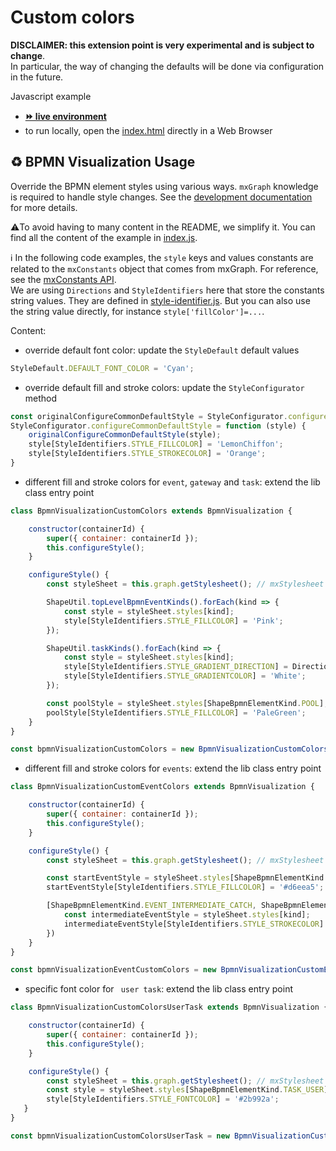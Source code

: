 # Custom colors

**DISCLAIMER: this extension point is very experimental and is subject to change**.  
In particular, the way of changing the defaults will be done via configuration in the future.

Javascript example
- [__⏩ live environment__](https://cdn.statically.io/gh/process-analytics/bpmn-visualization-examples/master/examples/custom-bpmn-theme/custom-colors/index.html)
- to run locally, open the [index.html](index.html) directly in a Web Browser


## ♻️ BPMN Visualization Usage
Override the BPMN element styles using various ways. `mxGraph` knowledge is required to handle style changes.
See the [development documentation](https://github.com/process-analytics/bpmn-visualization-js/blob/master/docs/contributors/bpmn-support-how-to.md) for more details.

⚠️To avoid having to many content in the README, we simplify it. You can find all the content of the example in [index.js](index.js).

ℹ In the following code examples, the `style` keys and values constants are related to the `mxConstants` object that comes from mxGraph.
For reference, see the [mxConstants API](https://jgraph.github.io/mxgraph/docs/js-api/files/util/mxConstants-js.html#mxConstants). \
We are using `Directions` and `StyleIdentifiers` here that store the constants string values. They are defined in [style-identifier.js](../../static/js/style-identifiers.js).
But you can also use the string value directly, for instance `style['fillColor']=...`.

Content:
- override default font color: update the `StyleDefault` default values
```javascript
StyleDefault.DEFAULT_FONT_COLOR = 'Cyan';
```

- override default fill and stroke colors: update the `StyleConfigurator` method
```javascript
const originalConfigureCommonDefaultStyle = StyleConfigurator.configureCommonDefaultStyle;
StyleConfigurator.configureCommonDefaultStyle = function (style) {
    originalConfigureCommonDefaultStyle(style);
    style[StyleIdentifiers.STYLE_FILLCOLOR] = 'LemonChiffon';
    style[StyleIdentifiers.STYLE_STROKECOLOR] = 'Orange';
}
```

- different fill and stroke colors for `event`, `gateway` and `task`: extend the lib class entry point
```javascript
class BpmnVisualizationCustomColors extends BpmnVisualization {

    constructor(containerId) {
        super({ container: containerId });
        this.configureStyle();
    }

    configureStyle() {
        const styleSheet = this.graph.getStylesheet(); // mxStylesheet

        ShapeUtil.topLevelBpmnEventKinds().forEach(kind => {
            const style = styleSheet.styles[kind];
            style[StyleIdentifiers.STYLE_FILLCOLOR] = 'Pink';
        });

        ShapeUtil.taskKinds().forEach(kind => {
            const style = styleSheet.styles[kind];
            style[StyleIdentifiers.STYLE_GRADIENT_DIRECTION] = Directions.DIRECTION_EAST;
            style[StyleIdentifiers.STYLE_GRADIENTCOLOR] = 'White';
        });

        const poolStyle = styleSheet.styles[ShapeBpmnElementKind.POOL];
        poolStyle[StyleIdentifiers.STYLE_FILLCOLOR] = 'PaleGreen';
    }
}

const bpmnVisualizationCustomColors = new BpmnVisualizationCustomColors('bpmn-container-custom-colors');
```

- different fill and stroke colors for `events`: extend the lib class entry point
```javascript
class BpmnVisualizationCustomEventColors extends BpmnVisualization {

    constructor(containerId) {
        super({ container: containerId });
        this.configureStyle();
    }

    configureStyle() {
        const styleSheet = this.graph.getStylesheet(); // mxStylesheet

        const startEventStyle = styleSheet.styles[ShapeBpmnElementKind.EVENT_START];
        startEventStyle[StyleIdentifiers.STYLE_FILLCOLOR] = '#d6eea5';

        [ShapeBpmnElementKind.EVENT_INTERMEDIATE_CATCH, ShapeBpmnElementKind.EVENT_INTERMEDIATE_THROW].forEach(kind => {
            const intermediateEventStyle = styleSheet.styles[kind];
            intermediateEventStyle[StyleIdentifiers.STYLE_STROKECOLOR] = '#7307df';
        })
    }
}

const bpmnVisualizationEventCustomColors = new BpmnVisualizationCustomEventColors('bpmn-container-custom-colors');
```

- specific font color for ` user task`: extend the lib class entry point
```javascript
class BpmnVisualizationCustomColorsUserTask extends BpmnVisualization {

    constructor(containerId) {
        super({ container: containerId });
        this.configureStyle();
    }

    configureStyle() {
        const styleSheet = this.graph.getStylesheet(); // mxStylesheet
        const style = styleSheet.styles[ShapeBpmnElementKind.TASK_USER];
        style[StyleIdentifiers.STYLE_FONTCOLOR] = '#2b992a';
   }
}

const bpmnVisualizationCustomColorsUserTask = new BpmnVisualizationCustomColorsUserTask('bpmn-container-custom-colors-user-task');
```
